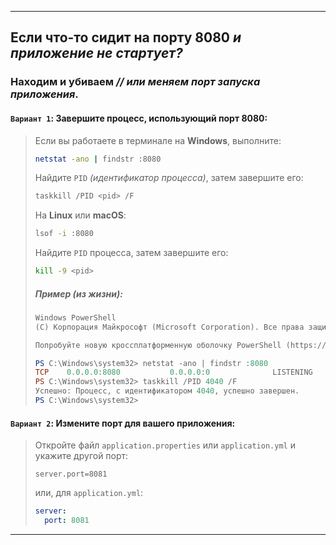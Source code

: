 
---

## Если что-то сидит на порту 8080 _и приложение не стартует?_
### Находим и убиваем _// или меняем порт запуска приложения_.

#### `Вариант 1`: Завершите процесс, использующий порт **8080**:

> Если вы работаете в терминале на **Windows**, выполните:
> ```bash
> netstat -ano | findstr :8080
> ```
> Найдите `PID` _(идентификатор процесса)_, затем завершите его:
> ```bash
> taskkill /PID <pid> /F
> ```
>
> На **Linux** или **macOS**:
> ```bash
> lsof -i :8080
> ```
> Найдите `PID` процесса, затем завершите его:
> ```bash
> kill -9 <pid>
> ```
> 
> ##### Пример (из жизни):
> ```powershell
> Windows PowerShell
> (C) Корпорация Майкрософт (Microsoft Corporation). Все права защищены.
>
> Попробуйте новую кроссплатформенную оболочку PowerShell (https://aka.ms/pscore6)
> 
> PS C:\Windows\system32> netstat -ano | findstr :8080
> TCP    0.0.0.0:8080           0.0.0.0:0              LISTENING       4040
> PS C:\Windows\system32> taskkill /PID 4040 /F
> Успешно: Процесс, с идентификатором 4040, успешно завершен.
> PS C:\Windows\system32>
> ```
>

#### `Вариант 2`: Измените **порт** для вашего приложения:

> Откройте файл `application.properties` или `application.yml` и укажите другой порт:
> ```properties
> server.port=8081
> ```
> или, для `application.yml`:
> ```yml
> server:
>   port: 8081
> ```
> 
 
---


